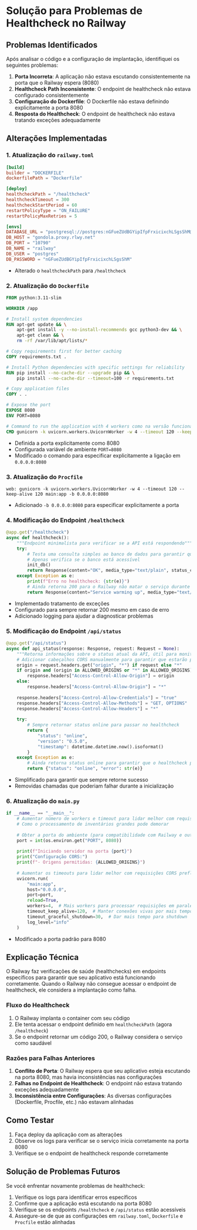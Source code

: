 # Solução para Problemas de Healthcheck no Railway

## Problemas Identificados

Após analisar o código e a configuração de implantação, identifiquei os seguintes problemas:

1. **Porta Incorreta**: A aplicação não estava escutando consistentemente na porta que o Railway espera (8080)
2. **Healthcheck Path Inconsistente**: O endpoint de healthcheck não estava configurado consistentemente
3. **Configuração do Dockerfile**: O Dockerfile não estava definindo explicitamente a porta 8080
4. **Resposta do Healthcheck**: O endpoint de healthcheck não estava tratando exceções adequadamente

## Alterações Implementadas

### 1. Atualização do `railway.toml`

```toml
[build]
builder = "DOCKERFILE"
dockerfilePath = "Dockerfile"

[deploy]
healthcheckPath = "/healthcheck"
healthcheckTimeout = 300
healthcheckStartPeriod = 60
restartPolicyType = "ON_FAILURE"
restartPolicyMaxRetries = 5

[envs]
DATABASE_URL = "postgresql://postgres:nGFueZUdBGYipIfpFrxicixchLSgsShM@gondola.proxy.rlwy.net:10790/railway"
DB_HOST = "gondola.proxy.rlwy.net"
DB_PORT = "10790"
DB_NAME = "railway"
DB_USER = "postgres"
DB_PASSWORD = "nGFueZUdBGYipIfpFrxicixchLSgsShM"
```

- Alterado o `healthcheckPath` para `/healthcheck`

### 2. Atualização do `Dockerfile`

```dockerfile
FROM python:3.11-slim

WORKDIR /app

# Install system dependencies
RUN apt-get update && \
    apt-get install -y --no-install-recommends gcc python3-dev && \
    apt-get clean && \
    rm -rf /var/lib/apt/lists/*

# Copy requirements first for better caching
COPY requirements.txt .

# Install Python dependencies with specific settings for reliability
RUN pip install --no-cache-dir --upgrade pip && \
    pip install --no-cache-dir --timeout=100 -r requirements.txt

# Copy application files
COPY . .

# Expose the port
EXPOSE 8080
ENV PORT=8080

# Command to run the application with 4 workers como na versão funcionando
CMD gunicorn -k uvicorn.workers.UvicornWorker -w 4 --timeout 120 --keep-alive 120 --preload main:app -b 0.0.0.0:8080
```

- Definida a porta explicitamente como 8080
- Configurada variável de ambiente `PORT=8080`
- Modificado o comando para especificar explicitamente a ligação em `0.0.0.0:8080`

### 3. Atualização do `Procfile`

```
web: gunicorn -k uvicorn.workers.UvicornWorker -w 4 --timeout 120 --keep-alive 120 main:app -b 0.0.0.0:8080
```

- Adicionado `-b 0.0.0.0:8080` para especificar explicitamente a porta

### 4. Modificação do Endpoint `/healthcheck`

```python
@app.get("/healthcheck")
async def healthcheck():
    """Endpoint minimalista para verificar se a API está respondendo"""
    try:
        # Testa uma consulta simples ao banco de dados para garantir que está funcionando
        # Apenas verifica se o banco está acessível
        init_db()
        return Response(content="OK", media_type="text/plain", status_code=200)
    except Exception as e:
        print(f"Erro no healthcheck: {str(e)}")
        # Ainda retorna 200 para o Railway não matar o serviço durante inicialização
        return Response(content="Service warming up", media_type="text/plain", status_code=200)
```

- Implementado tratamento de exceções
- Configurado para sempre retornar 200 mesmo em caso de erro
- Adicionado logging para ajudar a diagnosticar problemas

### 5. Modificação do Endpoint `/api/status`

```python
@app.get("/api/status")
async def api_status(response: Response, request: Request = None):
    """Retorna informações sobre o status atual da API, útil para monitoramento"""
    # Adicionar cabeçalhos CORS manualmente para garantir que estarão presentes mesmo em caso de erro
    origin = request.headers.get("origin", "*") if request else "*"
    if origin and (origin in ALLOWED_ORIGINS or "*" in ALLOWED_ORIGINS):
        response.headers["Access-Control-Allow-Origin"] = origin
    else:
        response.headers["Access-Control-Allow-Origin"] = "*"
    
    response.headers["Access-Control-Allow-Credentials"] = "true"
    response.headers["Access-Control-Allow-Methods"] = "GET, OPTIONS"
    response.headers["Access-Control-Allow-Headers"] = "*"
    
    try:
        # Sempre retornar status online para passar no healthcheck
        return {
            "status": "online",
            "version": "0.5.0",
            "timestamp": datetime.datetime.now().isoformat()
        }
    except Exception as e:
        # Ainda retorna status online para garantir que o healthcheck passe
        return {"status": "online", "error": str(e)}
```

- Simplificado para garantir que sempre retorne sucesso
- Removidas chamadas que poderiam falhar durante a inicialização

### 6. Atualização do `main.py`

```python
if __name__ == "__main__":
    # Aumentar número de workers e timeout para lidar melhor com requisições longas
    # Como o processamento de inventários grandes pode demorar
    
    # Obter a porta do ambiente (para compatibilidade com Railway e outros serviços de hospedagem)
    port = int(os.environ.get("PORT", 8080))
    
    print(f"Iniciando servidor na porta {port}")
    print("Configuração CORS:")
    print(f"- Origens permitidas: {ALLOWED_ORIGINS}")
    
    # Aumentar os timeouts para lidar melhor com requisições CORS preflight
    uvicorn.run(
        "main:app", 
        host="0.0.0.0", 
        port=port, 
        reload=True,
        workers=4,  # Mais workers para processar requisições em paralelo
        timeout_keep_alive=120,  # Manter conexões vivas por mais tempo (2 minutos)
        timeout_graceful_shutdown=30,  # Dar mais tempo para shutdown
        log_level="info"
    )
```

- Modificado a porta padrão para 8080

## Explicação Técnica

O Railway faz verificações de saúde (healthchecks) em endpoints específicos para garantir que seu aplicativo está funcionando corretamente. Quando o Railway não consegue acessar o endpoint de healthcheck, ele considera a implantação como falha.

### Fluxo do Healthcheck

1. O Railway implanta o container com seu código
2. Ele tenta acessar o endpoint definido em `healthcheckPath` (agora `/healthcheck`)
3. Se o endpoint retornar um código 200, o Railway considera o serviço como saudável

### Razões para Falhas Anteriores

1. **Conflito de Porta**: O Railway espera que seu aplicativo esteja escutando na porta 8080, mas havia inconsistências nas configurações
2. **Falhas no Endpoint de Healthcheck**: O endpoint não estava tratando exceções adequadamente
3. **Inconsistência entre Configurações**: As diversas configurações (Dockerfile, Procfile, etc.) não estavam alinhadas

## Como Testar

1. Faça deploy da aplicação com as alterações
2. Observe os logs para verificar se o serviço inicia corretamente na porta 8080
3. Verifique se o endpoint de healthcheck responde corretamente

## Solução de Problemas Futuros

Se você enfrentar novamente problemas de healthcheck:

1. Verifique os logs para identificar erros específicos
2. Confirme que a aplicação está escutando na porta 8080
3. Verifique se os endpoints `/healthcheck` e `/api/status` estão acessíveis
4. Assegure-se de que as configurações em `railway.toml`, `Dockerfile` e `Procfile` estão alinhadas 